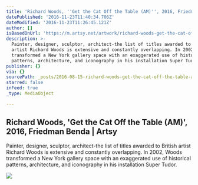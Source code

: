 ```yaml
---
title: 'Richard Woods, ''Get the Cat Off the Table (AM)'', 2016, Friedman Benda | Artsy'
datePublished: '2016-11-23T11:40:34.706Z'
dateModified: '2016-11-23T11:26:45.121Z'
author: []
isBasedOnUrl: 'https://m.artsy.net/artwork/richard-woods-get-the-cat-off-the-table-am'
description: >-
  Painter, designer, sculptor, architect-the list of titles awarded to British
  artist Richard Woods is extensive and constantly overlapping. In 2002, Woods
  transformed a New York gallery space with an exaggerated use of historical
  patterns, architecture, and iconography in his installation Super Tudor.
publisher: {}
via: {}
sourcePath: _posts/2016-08-15-richard-woods-get-the-cat-off-the-table-am-2016-fried.md
starred: false
inFeed: true
_type: MediaObject

---
```

<article style=""><h1>Richard Woods, 'Get the Cat Off the Table (AM)', 2016, Friedman Benda | Artsy</h1><p>Painter, designer, sculptor, architect-the list of titles awarded to British artist Richard Woods is extensive and constantly overlapping. In 2002, Woods transformed a New York gallery space with an exaggerated use of historical patterns, architecture, and iconography in his installation Super Tudor.</p><img src="https://d32dm0rphc51dk.cloudfront.net/FiRqnoKL9goxAmODki7Zsg/large.jpg" /></article>